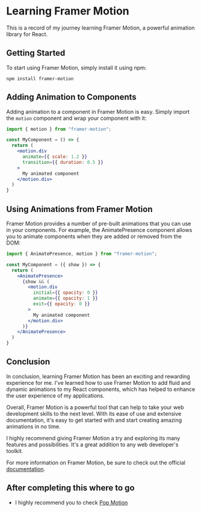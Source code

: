 # Learning Framer Motion

This is a record of my journey learning Framer Motion, a powerful animation library for React. 

## Getting Started

To start using Framer Motion, simply install it using npm:

```
npm install framer-motion
```


## Adding Animation to Components

Adding animation to a component in Framer Motion is easy. Simply import the `motion` component and wrap your component with it:

```jsx
import { motion } from "framer-motion";

const MyComponent = () => {
  return (
    <motion.div
      animate={{ scale: 1.2 }}
      transition={{ duration: 0.5 }}
    >
      My animated component
    </motion.div>
  )
}
```

## Using Animations from Framer Motion

Framer Motion provides a number of pre-built animations that you can use in your components. For example, the AnimatePresence component allows you to animate components when they are added or removed from the DOM:

```jsx
import { AnimatePresence, motion } from "framer-motion";

const MyComponent = ({ show }) => {
  return (
    <AnimatePresence>
      {show && (
        <motion.div
          initial={{ opacity: 0 }}
          animate={{ opacity: 1 }}
          exit={{ opacity: 0 }}
        >
          My animated component
        </motion.div>
      )}
    </AnimatePresence>
  )
}
```

## Conclusion

In conclusion, learning Framer Motion has been an exciting and rewarding experience for me. I've learned how to use Framer Motion to add fluid and dynamic animations to my React components, which has helped to enhance the user experience of my applications.

Overall, Framer Motion is a powerful tool that can help to take your web development skills to the next level. With its ease of use and extensive documentation, it's easy to get started with and start creating amazing animations in no time.

I highly recommend giving Framer Motion a try and exploring its many features and possibilities. It's a great addition to any web developer's toolkit.

For more information on Framer Motion, be sure to check out the official [documentation](https://www.framer.com/motion/).


## After completing this where to go

- I highly recommend you to check [Pop Motion](https://popmotion.io/)
